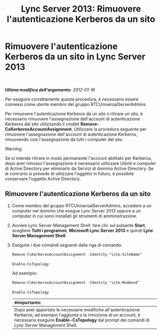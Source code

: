 ﻿---
title: "Lync Server 2013: Rimuovere l'autenticazione Kerberos da un sito"
TOCTitle: Rimuovere l'autenticazione Kerberos da un sito
ms:assetid: 93171b02-bb36-42dc-943d-86d9dde45b59
ms:mtpsurl: https://technet.microsoft.com/it-it/library/Gg398749(v=OCS.15)
ms:contentKeyID: 49301342
ms.date: 08/24/2015
mtps_version: v=OCS.15
ms.translationtype: HT
---

# Rimuovere l'autenticazione Kerberos da un sito in Lync Server 2013

 

_**Ultima modifica dell'argomento:** 2012-01-16_

Per eseguire correttamente questa procedura, è necessario essere connessi come utente membro del gruppo RTCUniversalServerAdmins.

Per rimuovere l'autenticazione Kerberos da un sito o ritirare un sito, è necessario rimuovere l'assegnazione dell'account di autenticazione Kerberos dal sito utilizzando il cmdlet **Remove-CsKerberosAccountAssignment**. Utilizzare la procedura seguente per rimuovere l'assegnazione dell'account di autenticazione Kerberos, rimuovendo così l'assegnazione da tutti i computer del sito.


> [!WARNING]
> Se si intende ritirare in modo permanente l'account abilitato per Kerberos, dopo aver rimosso l'assegnazione è necessario utilizzare Utenti e computer di Active Directory per eliminarlo da Servizi di dominio Active Directory. Se al contrario si prevede di utilizzare l'oggetto in futuro, è possibile conservare l'oggetto Active Directory.



## Rimuovere l'autenticazione Kerberos da un sito

1.  Come membro del gruppo RTCUniversalServerAdmins, accedere a un computer nel dominio che esegue Lync Server 2013 oppure a un computer in cui sono installati gli strumenti di amministrazione.

2.  Avviare Lync Server Management Shell: fare clic sul pulsante **Start**, scegliere **Tutti i programmi**, **Microsoft Lync Server 2013** e quindi **Lync Server Management Shell**.

3.  Eseguire i due comandi seguenti dalla riga di comando:
    
        Remove-CsKerberosAccountAssignment -Identity "site:SiteName"
    
        Enable-CsTopology
    
    Ad esempio:
    
        Remove-CsKerberosAccountAssignment -Identity "site:Redmond"
    
        Enable-CsTopology
    
    <table>
    <thead>
    <tr class="header">
    <th><img src="images/Gg412908.important(OCS.15).gif" title="important" alt="important" />Importante:</th>
    </tr>
    </thead>
    <tbody>
    <tr class="odd">
    <td>Dopo aver apportato le necessarie modifiche all'autenticazione Kerberos, ad esempio l'aggiunta o la rimozione di un account, è necessario eseguire <strong>Enable-CsTopology</strong> dal prompt dei comandi di Lync Server Management Shell.</td>
    </tr>
    </tbody>
    </table>

